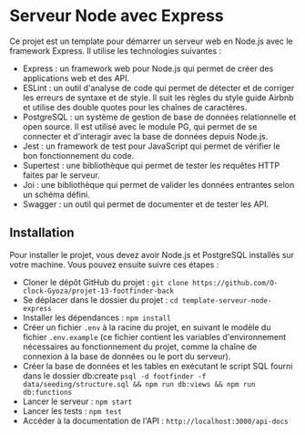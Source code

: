 # Serveur Node avec Express

Ce projet est un template pour démarrer un serveur web en Node.js avec le framework Express.
Il utilise les technologies suivantes :

- Express : un framework web pour Node.js qui permet de créer des applications web et des API.
- ESLint : un outil d'analyse de code qui permet de détecter et de corriger les erreurs de syntaxe et de style. Il suit les règles du style guide Airbnb et utilise des double quotes pour les chaînes de caractères.
- PostgreSQL : un système de gestion de base de données relationnelle et open source. Il est utilisé avec le module PG, qui permet de se connecter et d'interagir avec la base de données depuis Node.js.
- Jest : un framework de test pour JavaScript qui permet de vérifier le bon fonctionnement du code.
- Supertest : une bibliothèque qui permet de tester les requêtes HTTP faites par le serveur.
- Joi : une bibliothèque qui permet de valider les données entrantes selon un schéma défini.
- Swagger : un outil qui permet de documenter et de tester les API.

## Installation

Pour installer le projet, vous devez avoir Node.js et PostgreSQL installés sur votre machine.
Vous pouvez ensuite suivre ces étapes :

- Cloner le dépôt GitHub du projet : `git clone https://github.com/O-clock-Gyoza/projet-13-footfinder-back`
- Se déplacer dans le dossier du projet : `cd template-serveur-node-express`
- Installer les dépendances : `npm install`
- Créer un fichier `.env` à la racine du projet, en suivant le modèle du fichier `.env.example` (ce fichier contient les variables d'environnement nécessaires au fonctionnement du projet, comme la chaîne de connexion à la base de données ou le port du serveur).
- Créer la base de données et les tables en exécutant le script SQL fourni dans le dossier db:create `psql -d footfinder -f data/seeding/structure.sql && npm run db:views && npm run db:functions`
- Lancer le serveur : `npm start`
- Lancer les tests : `npm test`
- Accéder à la documentation de l'API : `http://localhost:3000/api-docs`
